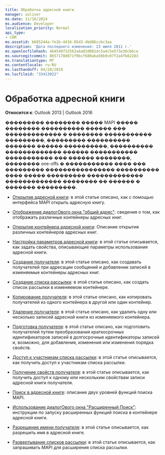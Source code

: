 ```yaml
---
title: Обработка адресной книги
manager: soliver
ms.date: 11/16/2014
ms.audience: Developer
localization_priority: Normal
api_type:
- COM
ms.assetid: b685244a-fe1b-4416-85d3-4bd86ccbc3aa
description: 'Дата последнего изменения: 23 июля 2011 г.'
ms.openlocfilehash: 464549732562a4a02d081dc5a4c5e573e38cbbce
ms.sourcegitcommit: 8657170d071f9bcf680aba50b9c07f2a4fb82283
ms.translationtype: MT
ms.contentlocale: ru-RU
ms.lasthandoff: 04/28/2019
ms.locfileid: "33413922"
---
```

# <a name="handling-the-address-book"></a>Обработка адресной книги
  
**Относится к**: Outlook 2013 | Outlook 2016 
  
��������� �������� ����� MAPI ����� �������� ���������� ������ ��� ������������� � �������� ����������� ���������, ��������� ���������� ������� ������ ����������, ���������� ������������� ������ ����������� ����������� ��� ������ ��������, �������� one-offs � ����������� ���� ��� ��������� ���������������� ���������� ���� ����� ��������� ������������� ������������� �������� �� ������ � ������� ���������.

- [Открытие адресной книги](opening-the-address-book.md): в этой статье описано, как с помощью интерфейса MAPI открыть адресную книгу.
    
- [Отображение диалогОвого окна "общий адрес"](displaying-the-common-address-dialog-box.md): сведения о том, как отображать различные контейнеры адресных книг.
    
- [Открытие контейнера адресной книги](opening-an-address-book-container.md): Описание открытия различных контейнеров адресных книг.
    
- [Настройка параметров адресной книги](setting-address-book-options.md): в этой статье описывается, как задать свойства, описывающие параметры использования адресной книги.
    
- [Создание получателя](creating-a-recipient.md): в этой статье описано, как создавать получателей при адресации сообщений и добавлении записей в изменяемые контейнеры адресных книг.
    
- [Создание списка рассылки](creating-a-distribution-list.md): в этой статье описано, как создать список рассылки в изменяемом контейнере.
    
- [Копирование получателя](copying-a-recipient.md): в этой статье описано, как копировать получателей из одного контейнера в другой или один контейнер.
    
- [Удаление получателя](deleting-a-recipient.md): в этой статье описано, как удалить одну или несколько записей адресной книги из изменяемого контейнера.
    
- [Подготовка получателя](preparing-a-recipient.md): в этой статье описано, как подготовить получателей путем преобразования краткосрочных идентификаторов записей в долгосрочные идентификаторы записей и, возможно, для добавления, изменения или изменения порядка свойств.
    
- [Доступ к участникам списка рассылки](accessing-the-members-of-a-distribution-list.md): в этой статье описывается, как получить доступ к участникам списка рассылки.
    
- [Получение свойств получателя](retrieving-recipient-properties.md): в этой статье описывается, как получить доступ к одному или нескольким свойствам записи адресной книги получателя.
    
- [Поиск в адресной книге](searching-the-address-book.md): описание двух уровней функций поиска MAPI. 
    
- [Использование диалогОвого окна "Расширенный Поиск"](using-an-advanced-search-dialog-box.md): инструкции по запуску расширенных функций поиска в контейнере адресной книги.
    
- [Разрешение имени получателя](resolving-a-recipient-name.md): в этой статье описывается, как разрешить имя в адресной книге.
    
- [Развертывание списков рассылки](expanding-distribution-lists.md): в этой статье описывается, как запрашивать MAPI для расширения списка рассылки.
    

